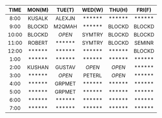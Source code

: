 |  TIME | MON(M) | TUE(T) | WED(W) | THU(H) | FRI(F) |
| :---: | :---: | :---: | :---: | :---: | :---: |
|  8:00 | KUSALK | ALEXJN | ****** | ****** | ****** | 
|  9:00 | BLOCKD | M2QMAH | ****** | BLOCKD | BLOCKD | 
| 10:00 | BLOCKD | *OPEN* | SYMTRY | BLOCKD | BLOCKD | 
| 11:00 | ROBERT | ****** | SYMTRY | BLOCKD | SEMINR | 
| 12:00 | ****** | ****** | ****** | ****** | BLOCKD | 
|  1:00 | ****** | ****** | ****** | ****** | ****** | 
|  2:00 | KUSHAN | GUSTAV | *OPEN* | *OPEN* | ****** | 
|  3:00 | ****** | *OPEN* | PETERL | *OPEN* | ****** | 
|  4:00 | ****** | GRPMET | ****** | ****** | ****** | 
|  5:00 | ****** | GRPMET | ****** | ****** | ****** | 
|  6:00 | ****** | ****** | ****** | ****** | ****** | 
|  7:00 | ****** | ****** | ****** | ****** | ****** | 
